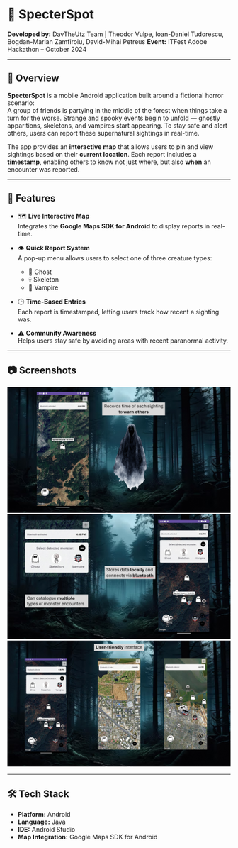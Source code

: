 # 👻 SpecterSpot

**Developed by:** DavTheUtz Team | Theodor Vulpe, Ioan-Daniel Tudorescu, Bogdan-Marian Zamfiroiu, David-Mihai Petreus
**Event:** ITFest Adobe Hackathon – October 2024

---

## 🧩 Overview

**SpecterSpot** is a mobile Android application built around a fictional horror scenario:  
A group of friends is partying in the middle of the forest when things take a turn for the worse. Strange and spooky events begin to unfold — ghostly apparitions, skeletons, and vampires start appearing. To stay safe and alert others, users can report these supernatural sightings in real-time.

The app provides an **interactive map** that allows users to pin and view sightings based on their **current location**. Each report includes a **timestamp**, enabling others to know not just where, but also **when** an encounter was reported.

---

## 🚀 Features

- 🗺️ **Live Interactive Map**  
  Integrates the **Google Maps SDK for Android** to display reports in real-time.

- 👁️ **Quick Report System**  
  A pop-up menu allows users to select one of three creature types:
  - 👻 Ghost  
  - 💀 Skeleton  
  - 🧛 Vampire

- 🕒 **Time-Based Entries**  
  Each report is timestamped, letting users track how recent a sighting was.

- ⚠️ **Community Awareness**  
  Helps users stay safe by avoiding areas with recent paranormal activity.

---

## 📷 Screenshots

![](images/screenshot1.png)
![](images/screenshot2.png)
![](images/screenshot3.png)

---

## 🛠️ Tech Stack

- **Platform:** Android  
- **Language:** Java  
- **IDE:** Android Studio  
- **Map Integration:** Google Maps SDK for Android

